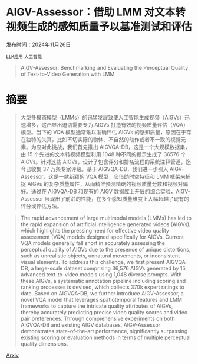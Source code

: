 # AIGV-Assessor：借助 LMM 对文本转视频生成的感知质量予以基准测试和评估

发布时间：2024年11月26日

`LLM应用` `人工智能`

> AIGV-Assessor: Benchmarking and Evaluating the Perceptual Quality of Text-to-Video Generation with LMM

# 摘要

> 大型多模态模型（LMMs）的迅猛发展致使人工智能生成视频（AIGVs）迅速增多，这凸显出迫切需要专为 AIGVs 打造有效的视频质量评估（VQA）模型。当下的 VQA 模型通常难以准确评估 AIGVs 的感知质量，原因在于存在独特的失真，比如不切实际的物体、不自然的动作或者不一致的视觉元素。为应对此挑战，我们首先推出 AIGVQA-DB，这是一个大规模数据集，由 15 个先进的文本转视频模型利用 1048 种不同的提示生成了 36576 个 AIGVs。针对这些 AIGVs，设计了包含评分和排名流程的系统注释管道，迄今已收集 37 万条专家评级。基于 AIGVQA-DB，我们进一步引入 AIGV-Assessor，这是一款新颖的 VQA 模型，它借助时空特征和 LMM 框架来捕捉 AIGVs 的复杂质量属性，从而精准预测精确的视频质量分数和视频对偏好。通过在 AIGVQA-DB 和现有的 AIGV 数据库上开展的综合实验，AIGV-Assessor 展现出了前沿的性能，在多个感知质量维度上大幅超越了现有的评分或评估方法。

> The rapid advancement of large multimodal models (LMMs) has led to the rapid expansion of artificial intelligence generated videos (AIGVs), which highlights the pressing need for effective video quality assessment (VQA) models designed specifically for AIGVs. Current VQA models generally fall short in accurately assessing the perceptual quality of AIGVs due to the presence of unique distortions, such as unrealistic objects, unnatural movements, or inconsistent visual elements. To address this challenge, we first present AIGVQA-DB, a large-scale dataset comprising 36,576 AIGVs generated by 15 advanced text-to-video models using 1,048 diverse prompts. With these AIGVs, a systematic annotation pipeline including scoring and ranking processes is devised, which collects 370k expert ratings to date. Based on AIGVQA-DB, we further introduce AIGV-Assessor, a novel VQA model that leverages spatiotemporal features and LMM frameworks to capture the intricate quality attributes of AIGVs, thereby accurately predicting precise video quality scores and video pair preferences. Through comprehensive experiments on both AIGVQA-DB and existing AIGV databases, AIGV-Assessor demonstrates state-of-the-art performance, significantly surpassing existing scoring or evaluation methods in terms of multiple perceptual quality dimensions.

[Arxiv](https://arxiv.org/abs/2411.17221)